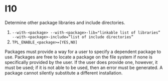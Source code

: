 # I10

Determine other package libraries and include directories.

1. `--with-<package> --with-<package>-lib="linkable list of libraries” 
--with-<package>-include=”list of include directories”`
2. `TPL_ENABLE_<package>=[YES,NO]`

Packages must provide a way for a user to specify a dependent package to use. 
Packages are free to locate a package on the file system if none is 
specifically provided by the user. If the user does provide one, however, it 
must be used; if it is not able to be used, then an error must be generated. A 
package cannot silently substitute a different installation.

